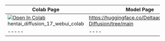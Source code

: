 
| Colab Page| Model Page|
| ----- | ---- |
|  [![Open In Colab](https://colab.research.google.com/assets/colab-badge.svg)](https://colab.research.google.com/gist/daxzy-ai/8f9fe1f040c7f26c812f7bdbe8d74a29/hentai-diffusion-webui.ipynb)hentai_diffusion_17_webui_colab |  https://huggingface.co/Deltaadams/Hentai-Diffusion/tree/main |
| ----- | ---- |
